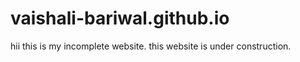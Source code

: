 # vaishali-bariwal.github.io 
hii this is my incomplete website.
this website is under construction.
